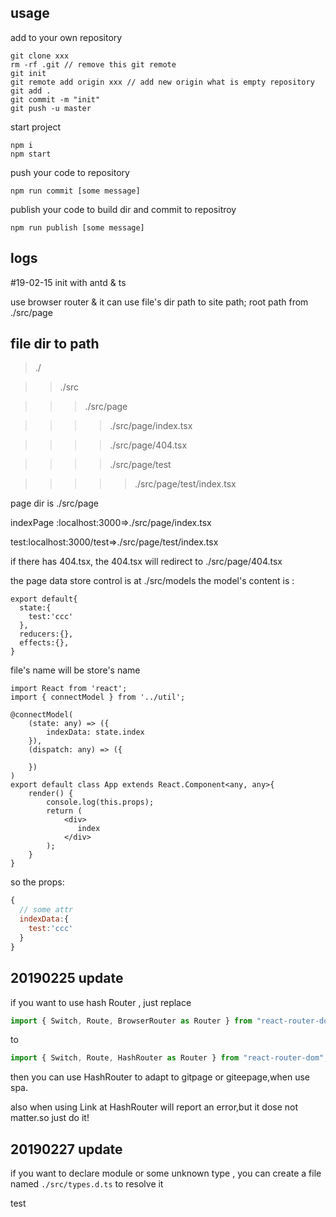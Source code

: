 ## usage

add to your own repository

```shell
git clone xxx
rm -rf .git // remove this git remote
git init
git remote add origin xxx // add new origin what is empty repository
git add .
git commit -m "init"
git push -u master
```
start project

```shell
npm i
npm start
```

push your code to repository

```shell
npm run commit [some message]
```

publish your code to build dir and commit to repositroy

```shell
npm run publish [some message]
```



## logs

#19-02-15 init with antd & ts 

use browser router & it can use file's dir path to site path;
root path from ./src/page

## file dir to path

> ./

>> ./src

>>> ./src/page

>>>> ./src/page/index.tsx

>>>> ./src/page/404.tsx

>>>> ./src/page/test

>>>>> ./src/page/test/index.tsx

page dir is ./src/page

indexPage :localhost:3000=>./src/page/index.tsx

test:localhost:3000/test=>./src/page/test/index.tsx

if there has 404.tsx,
the 404.tsx will redirect to ./src/page/404.tsx

the page data store control is at ./src/models
the model's content is :

```tsx
export default{
  state:{
    test:'ccc'
  },
  reducers:{},
  effects:{},
}
```
file's name will be store's name

```tsx
import React from 'react';
import { connectModel } from '../util';

@connectModel(
    (state: any) => ({
        indexData: state.index
    }),
    (dispatch: any) => ({

    })
)
export default class App extends React.Component<any, any>{
    render() {
        console.log(this.props);
        return (
            <div>
               index
            </div>
        );
    }
}
```

so the props:
```js
{
  // some attr
  indexData:{
    test:'ccc'
  }
}
```
## 20190225 update

if you want to use hash Router , just replace

```ts
import { Switch, Route, BrowserRouter as Router } from "react-router-dom";
```

to 

```ts
import { Switch, Route, HashRouter as Router } from "react-router-dom";
```

then you can use HashRouter to adapt to gitpage or giteepage,when use spa.

also when using Link at HashRouter will report an error,but it dose not matter.so just do it!


## 20190227 update

if you want to declare module or some unknown type , you can create a file named ```./src/types.d.ts``` to resolve it


test
